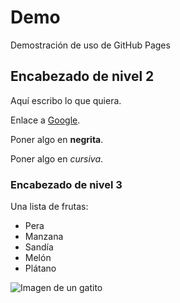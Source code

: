 # Demo

Demostración de uso de GitHub Pages

## Encabezado de nivel 2

Aquí escribo lo que quiera.

Enlace a [Google](https://google.com).

Poner algo en **negrita**.

Poner algo en *cursiva*.

### Encabezado de nivel 3

Una lista de frutas:

* Pera
* Manzana
* Sandía
* Melón
* Plátano

![Imagen de un gatito](https://encrypted-tbn0.gstatic.com/images?q=tbn:ANd9GcRZIrjwG47mVDi0mtUW5ilddpodBrn9Ke6-MA&usqp=CAU)

